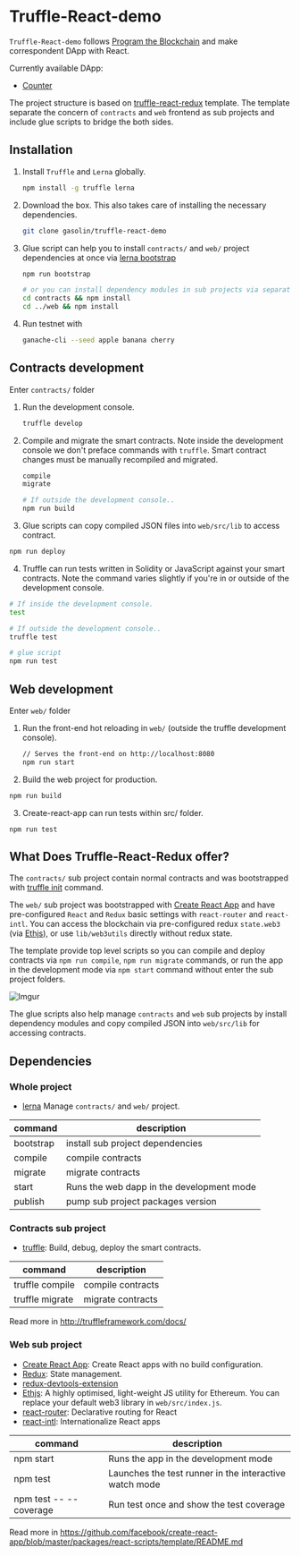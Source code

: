 # Truffle-React-demo

`Truffle-React-demo` follows [Program the Blockchain](https://programtheblockchain.com/) and make correspondent DApp with React.

Currently available DApp:
* [Counter](https://github.com/gasolin/truffle-react-demo/blob/master/web/src/components/Counter.js)

The project structure is based on [truffle-react-redux](https://github.com/gasolin/truffle-react-redux) template. The template separate the concern of `contracts` and `web` frontend as sub projects and include glue scripts to bridge the both sides.

## Installation

1. Install `Truffle` and `Lerna` globally.
    ```sh
    npm install -g truffle lerna
    ```

2. Download the box. This also takes care of installing the necessary dependencies.
    ```sh
    git clone gasolin/truffle-react-demo
    ```

3. Glue script can help you to install `contracts/` and `web/` project dependencies at once via [lerna bootstrap](https://github.com/lerna/lerna#bootstrap)

    ```sh
    npm run bootstrap

    # or you can install dependency modules in sub projects via separate commands
    cd contracts && npm install
    cd ../web && npm install
    ```

4. Run testnet with

    ```sh
    ganache-cli --seed apple banana cherry
    ```

## Contracts development

Enter `contracts/` folder

1. Run the development console.
    ```sh
    truffle develop
    ```

2. Compile and migrate the smart contracts. Note inside the development console we don't preface commands with `truffle`. Smart contract changes must be manually recompiled and migrated.
    ```sh
    compile
    migrate

    # If outside the development console..
    npm run build
    ```

3. Glue scripts can copy compiled JSON files into `web/src/lib` to access contract.

```sh
npm run deploy
```

4. Truffle can run tests written in Solidity or JavaScript against your smart contracts. Note the command varies slightly if you're in or outside of the development console.
  ```sh
  # If inside the development console.
  test

  # If outside the development console..
  truffle test

  # glue script
  npm run test
  ```

## Web development

Enter `web/` folder

1. Run the front-end hot reloading in `web/` (outside the truffle development console).
    ```sh
    // Serves the front-end on http://localhost:8080
    npm run start
    ```

2. Build the web project for production.

```sh
npm run build
```

3. Create-react-app can run tests within src/ folder.

```
npm run test
```

## What Does Truffle-React-Redux offer?

The `contracts/` sub project contain normal contracts and was bootstrapped with [truffle init](http://truffleframework.com/docs/getting_started/project) command.

The `web/` sub project  was bootstrapped with [Create React App](https://github.com/facebookincubator/create-react-app) and have pre-configured `React` and `Redux` basic settings with `react-router` and `react-intl`. You can access the blockchain via pre-configured redux `state.web3` (via [Ethjs](https://github.com/ethjs/ethjs)), or use `lib/web3utils` directly without redux state.

The template provide top level scripts so you can compile and deploy contracts via `npm run compile`, `npm run migrate` commands, or run the app in the development mode via `npm start` command without enter the sub project folders.

![Imgur](https://i.imgur.com/3KxaZ1zl.png)

The glue scripts also help manage `contracts` and  `web` sub projects by install dependency modules and copy compiled JSON into `web/src/lib` for accessing contracts.

## Dependencies

### Whole project

* [lerna](https://github.com/lerna/lerna#bootstrap) Manage `contracts/` and `web/` project.

| command | description |
|-------------|---------------|
| bootstrap | install sub project dependencies |
| compile  | compile contracts |
| migrate   | migrate contracts |
| start        | Runs the web dapp in the development mode |
| publish   | pump sub project packages version |

### Contracts sub project

* [truffle](http://truffleframework.com/): Build, debug, deploy the smart contracts.

| command | description |
|-------------|---------------|
| truffle compile  | compile contracts |
| truffle migrate   | migrate contracts |

Read more in http://truffleframework.com/docs/

### Web sub project

* [Create React App](https://github.com/facebookincubator/create-react-app): Create React apps with no build configuration.
* [Redux](https://redux.js.org/basics/usage-with-react): State management.
* [redux-devtools-extension](https://github.com/zalmoxisus/redux-devtools-extension)
* [Ethjs](https://github.com/ethjs/ethjs): A highly optimised, light-weight JS utility for Ethereum. You can replace your default web3 library in `web/src/index.js`.
* [react-router](https://reacttraining.com/react-router/web/guides/philosophy): Declarative routing for React
* [react-intl](https://github.com/yahoo/react-intl/wiki): Internationalize React apps

| command | description |
|-------------|---------------|
| npm start | Runs the app in the development mode |
| npm test  | Launches the test runner in the interactive watch mode |
| npm test -- --coverage | Run test once and show the test coverage |

Read more in https://github.com/facebook/create-react-app/blob/master/packages/react-scripts/template/README.md
